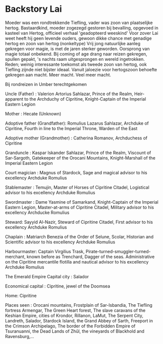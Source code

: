# Backstory Lai
Moeder was een rondtrekkende  Tiefling, vader was zoon van plaatselijke hertog. Bastaardkind, moeder zogezegd gestoren bij bevalling, opgevoed in kasteel van Hertog, officieel verhaal 'geadopteerd weeskind' Voor zover Lai weet heeft hij geen levende ouders, gewoon dikke chance met genadige hertog en zoon van hertog (nonkeltype) Vrij jong natuurlijke aanleg gekregen voor magie, is met de jaren sterker geworden. Oorsprong van magie totaal onbekend. Bij coming of age drang naar reizen gekregen, spullen gepakt, 's nachts raam uitgesprongen en wereld ingetrokken. Reden; weinig interessante toekomst als tweede zoon van hertog, ook Tiefling zijnde niet bijster ideaal.  Vanuit jaloezie voor hertogszoon behoefte gekregen aan macht. Meer macht. Veel meer macht.  

Bij rondreizen in Umber terechtgekomen

Uncle (Father) : Valerion Artorius Sahlazar, Prince of the Realm, Heir-apparent to the Archduchy of Cipritine, Knight-Captain of the Imperial Eastern Legion

Mother : Hecate (Unknown)

Adoptive father (Grandfather): Romulius Lazarus Sahlazar, Archduke of Cipritine, Fourth in line to the Imperial Throne, Warden of the East

Adoptive mother (Grandmother) : Catherina Romanov, Archduchess of Cipritine

Granduncle : Kaspar Iskander Sahlazar, Prince of the Realm, Viscount of Sar-Sargoth, Gatekeeper of the Orocani Mountains, Knight-Marshall of the Imperial Eastern Legion

Court magician : Magnus of Stardock, Sage and magical advisor to his excellency Archduke Romulius

Stablemaster : Temujin, Master of Horses of Cipritine Citadel, Logistical advisor to his excellency Archduke Romulius

Swordmaster :  Dame Yasmine of Samarkand, Knight-Captain of the Imperial Eastern Legion, Master-at-arms of Cipritine Citadel, Military advisor to his excellency Archducke Romulius  

Steward: Sayyid Al-Nazir, Steward of Cipritine Citadel, First advisor to his excellency Archduke Romulius

Chaplain : Matriarch Benezia of the Order of Selune, Scolar, Historian and Scientific advisor to his excellency Archduke Romulius

Harbourmaster: Captain Virgilius Trask, Pirate-turned-smuggler-turned-merchant, known before as  Trenchard, Dagger of the seas. Administrative on the Cipritine mercantile flotilla and nautical advisor to his excellency Archduke Romulius

The Emerald Empire Capital city : Salador

Economical capital : Cipritine, jewel of the Doomsea

Home: Cipritine

Places seen : Orocani mountains, Frostplain of Sar-Isbandia, The Tiefling fortress Armengar, The Green Heart forest, The slave caravans of the Keshian Empire, cities of Krondor, Rillanon, LaMut, The Serpent City, Landreth, Salador, Stardock Island, the Grand Abbey of Sarth, Freeport in the Crimson Archipelago, The border of the Forbidden Empire of Tsuranuanni, the Dead Lands of Zhûl, the vineyards of Blackhold and Ravensburg,...
